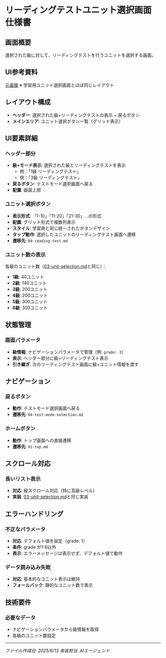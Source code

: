 # リーディングテストユニット選択画面 仕様書

## 画面概要
選択された級に対して、リーディングテストを行うユニットを選択する画面。

## UI参考資料
[元画像](../../docs/original-materials/ユニット選択.png)
※ 学習用ユニット選択画面とほぼ同じレイアウト

## レイアウト構成
- **ヘッダー**: 選択された級+リーディングテストの表示 + 戻るボタン
- **メインエリア**: ユニット選択ボタン一覧（グリッド表示）

## UI要素詳細

### ヘッダー部分
- **級+モード表示**: 選択された級とリーディングテストを表示
  - 例：「1級 リーディングテスト」
  - 例：「3級 リーディングテスト」
- **戻るボタン**: テストモード選択画面へ戻る
- **配置**: 画面上部

### ユニット選択ボタン
- **表示形式**: 「1-10」「11-20」「21-30」...の形式
- **配置**: グリッド形式で複数列表示
- **スタイル**: 学習用と同じ統一されたボタンデザイン
- **タップ動作**: 選択したユニットのリーディングテスト画面へ遷移
- **遷移先**: `09-reading-test.md`

### ユニット数の表示
各級のユニット数（[03-unit-selection.md](./03-unit-selection.md)と同じ）：
- **1級**: 40ユニット
- **2級**: 140ユニット
- **3級**: 200ユニット
- **4級**: 200ユニット
- **5級**: 300ユニット
- **6級**: 300ユニット

## 状態管理

### 画面パラメータ
- **級情報**: ナビゲーションパラメータで管理（例: `grade: 3`）
- **表示**: ヘッダー部分に級+リーディングテスト表示
- **引き継ぎ**: 次のリーディングテスト画面に級+ユニット情報を渡す


## ナビゲーション

### 戻るボタン
- **動作**: テストモード選択画面へ戻る
- **遷移先**: `04-test-mode-selection.md`

### ホームボタン
- **動作**: トップ画面への直接遷移
- **遷移先**: `01-top.md`

## スクロール対応

### 長いリスト表示
- **対応**: 縦スクロール対応（特に高級レベル）
- **実装**: [03-unit-selection.md](./03-unit-selection.md)と同じ実装

## エラーハンドリング

### 不正なパラメータ
- **対応**: デフォルト値を設定（grade: 1）
- **条件**: grade が1-6以外
- **表示**: エラーメッセージは表示せず、デフォルト値で動作

### データ読み込み失敗
- **対応**: 基本的なユニット表示は維持
- **フォールバック**: 静的なユニット数で表示

## 技術要件

### 必要なデータ
- ナビゲーションパラメータから級情報を取得
- 各級のユニット数設定

---
*ファイル作成日: 2025/6/13*
*実装担当: AIエージェント*